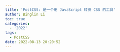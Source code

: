```yaml
---
title: 'PostCSS: 是一个用 JavaScript 转换 CSS 的工具'
author: Binglin Li
toc: true
categories:
  - '2022'
tags:
  - PostCSS
date: 2022-08-13 20:20:52
---
```

